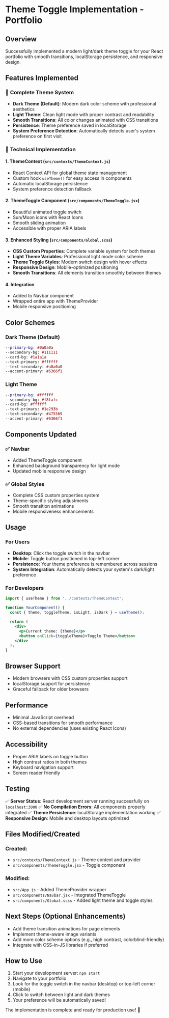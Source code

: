# Theme Toggle Implementation - Portfolio

## Overview
Successfully implemented a modern light/dark theme toggle for your React portfolio with smooth transitions, localStorage persistence, and responsive design.

## Features Implemented

### 🎨 **Complete Theme System**
- **Dark Theme (Default)**: Modern dark color scheme with professional aesthetics
- **Light Theme**: Clean light mode with proper contrast and readability
- **Smooth Transitions**: All color changes animated with CSS transitions
- **Persistence**: Theme preference saved in localStorage
- **System Preference Detection**: Automatically detects user's system preference on first visit

### 🔧 **Technical Implementation**

#### 1. **ThemeContext** (`src/contexts/ThemeContext.js`)
- React Context API for global theme state management
- Custom hook `useTheme()` for easy access in components
- Automatic localStorage persistence
- System preference detection fallback

#### 2. **ThemeToggle Component** (`src/components/ThemeToggle.jsx`)
- Beautiful animated toggle switch
- Sun/Moon icons with React Icons
- Smooth sliding animation
- Accessible with proper ARIA labels

#### 3. **Enhanced Styling** (`src/components/Global.scss`)
- **CSS Custom Properties**: Complete variable system for both themes
- **Light Theme Variables**: Professional light mode color scheme
- **Theme Toggle Styles**: Modern switch design with hover effects
- **Responsive Design**: Mobile-optimized positioning
- **Smooth Transitions**: All elements transition smoothly between themes

#### 4. **Integration**
- Added to Navbar component
- Wrapped entire app with ThemeProvider
- Mobile responsive positioning

## Color Schemes

### Dark Theme (Default)
```scss
--primary-bg: #0a0a0a
--secondary-bg: #111111
--card-bg: #1a1a1a
--text-primary: #ffffff
--text-secondary: #a0a0a0
--accent-primary: #6366f1
```

### Light Theme
```scss
--primary-bg: #ffffff
--secondary-bg: #f8fafc
--card-bg: #ffffff
--text-primary: #1e293b
--text-secondary: #475569
--accent-primary: #6366f1
```

## Components Updated

### ✅ **Navbar**
- Added ThemeToggle component
- Enhanced background transparency for light mode
- Updated mobile responsive design

### ✅ **Global Styles**
- Complete CSS custom properties system
- Theme-specific styling adjustments
- Smooth transition animations
- Mobile responsiveness enhancements

## Usage

### For Users
- **Desktop**: Click the toggle switch in the navbar
- **Mobile**: Toggle button positioned in top-left corner
- **Persistence**: Your theme preference is remembered across sessions
- **System Integration**: Automatically detects your system's dark/light preference

### For Developers
```jsx
import { useTheme } from '../contexts/ThemeContext';

function YourComponent() {
  const { theme, toggleTheme, isLight, isDark } = useTheme();
  
  return (
    <div>
      <p>Current theme: {theme}</p>
      <button onClick={toggleTheme}>Toggle Theme</button>
    </div>
  );
}
```

## Browser Support
- Modern browsers with CSS custom properties support
- localStorage support for persistence
- Graceful fallback for older browsers

## Performance
- Minimal JavaScript overhead
- CSS-based transitions for smooth performance
- No external dependencies (uses existing React Icons)

## Accessibility
- Proper ARIA labels on toggle button
- High contrast ratios in both themes
- Keyboard navigation support
- Screen reader friendly

## Testing
✅ **Server Status**: React development server running successfully on `localhost:3000`
✅ **No Compilation Errors**: All components properly integrated
✅ **Theme Persistence**: localStorage implementation working
✅ **Responsive Design**: Mobile and desktop layouts optimized

## Files Modified/Created

### Created:
- `src/contexts/ThemeContext.js` - Theme context and provider
- `src/components/ThemeToggle.jsx` - Toggle component

### Modified:
- `src/App.js` - Added ThemeProvider wrapper
- `src/components/Navbar.jsx` - Integrated ThemeToggle
- `src/components/Global.scss` - Added light theme and toggle styles

## Next Steps (Optional Enhancements)
- Add theme transition animations for page elements
- Implement theme-aware image variants
- Add more color scheme options (e.g., high contrast, colorblind-friendly)
- Integrate with CSS-in-JS libraries if preferred

## How to Use
1. Start your development server: `npm start`
2. Navigate to your portfolio
3. Look for the toggle switch in the navbar (desktop) or top-left corner (mobile)
4. Click to switch between light and dark themes
5. Your preference will be automatically saved!

The implementation is complete and ready for production use! 🎉